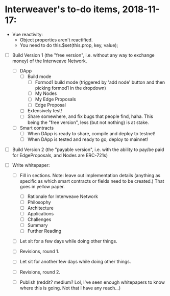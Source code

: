 # Interweaver's to-do items, 2018-11-17:

- Vue reactivity:
  - Object properties aren't reactified.
  - You need to do this.$set(this.prop, key, value);

- [ ] Build Version 1 (the "free version", i.e. without any way to exchange money) of the Interweave Network.
  - [ ] DApp
    - [ ] Build mode
      - [ ] Formod1 build mode (triggered by 'add node' button and then picking formod1 in the dropdown)
      - [ ] My Nodes
      - [ ] My Edge Proposals
      - [ ] Edge Proposal
    - [ ] Extensively test!
    - [ ] Share somewhere, and fix bugs that people find, haha. This being the "free version", less (but not nothing) is at stake.
  - [ ] Smart contracts
    - [ ] When DApp is ready to share, compile and deploy to testnet!
    - [ ] When DApp is tested and ready to go, deploy to mainnet!
    
- [ ] Build Version 2 (the "payable version", i.e. with the ability to pay/be paid for EdgeProposals, and Nodes are ERC-721s)

- [ ] Write whitepaper:
    - [ ] Fill in sections. Note: leave out implementation details (anything as specific as which smart contracts or fields need to be created.) That goes in yellow paper.
      - [ ] Rationale for Interweave Network
      - [ ] Philosophy
      - [ ] Architecture
      - [ ] Applications
      - [ ] Challenges
      - [ ] Summary
      - [ ] Further Reading
    - [ ] Let sit for a few days while doing other things.
    - [ ] Revisions, round 1.
    - [ ] Let sit for another few days while doing other things.
    - [ ] Revisions, round 2.
    - [ ] Publish (reddit? medium? Lol, I've seen enough whitepapers to know where this is going. Not that I have any reach...)
 



 
